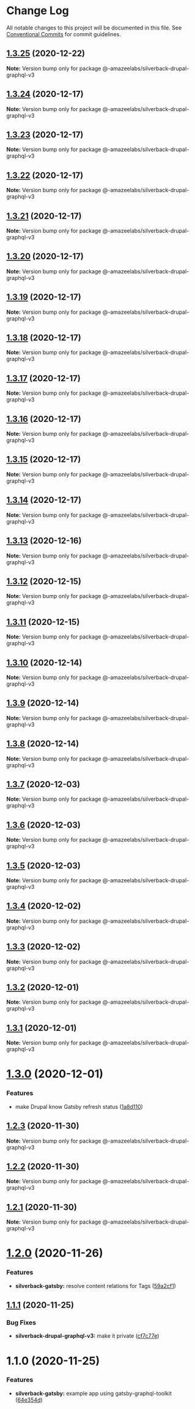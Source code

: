 # Change Log

All notable changes to this project will be documented in this file.
See [Conventional Commits](https://conventionalcommits.org) for commit guidelines.

## [1.3.25](https://github.com/AmazeeLabs/silverback-mono/compare/@-amazeelabs/silverback-drupal-graphql-v3@1.3.24...@-amazeelabs/silverback-drupal-graphql-v3@1.3.25) (2020-12-22)

**Note:** Version bump only for package @-amazeelabs/silverback-drupal-graphql-v3





## [1.3.24](https://github.com/AmazeeLabs/silverback-mono/compare/@-amazeelabs/silverback-drupal-graphql-v3@1.3.23...@-amazeelabs/silverback-drupal-graphql-v3@1.3.24) (2020-12-17)

**Note:** Version bump only for package @-amazeelabs/silverback-drupal-graphql-v3





## [1.3.23](https://github.com/AmazeeLabs/silverback-mono/compare/@-amazeelabs/silverback-drupal-graphql-v3@1.3.22...@-amazeelabs/silverback-drupal-graphql-v3@1.3.23) (2020-12-17)

**Note:** Version bump only for package @-amazeelabs/silverback-drupal-graphql-v3





## [1.3.22](https://github.com/AmazeeLabs/silverback-mono/compare/@-amazeelabs/silverback-drupal-graphql-v3@1.3.21...@-amazeelabs/silverback-drupal-graphql-v3@1.3.22) (2020-12-17)

**Note:** Version bump only for package @-amazeelabs/silverback-drupal-graphql-v3





## [1.3.21](https://github.com/AmazeeLabs/silverback-mono/compare/@-amazeelabs/silverback-drupal-graphql-v3@1.3.20...@-amazeelabs/silverback-drupal-graphql-v3@1.3.21) (2020-12-17)

**Note:** Version bump only for package @-amazeelabs/silverback-drupal-graphql-v3





## [1.3.20](https://github.com/AmazeeLabs/silverback-mono/compare/@-amazeelabs/silverback-drupal-graphql-v3@1.3.19...@-amazeelabs/silverback-drupal-graphql-v3@1.3.20) (2020-12-17)

**Note:** Version bump only for package @-amazeelabs/silverback-drupal-graphql-v3





## [1.3.19](https://github.com/AmazeeLabs/silverback-mono/compare/@-amazeelabs/silverback-drupal-graphql-v3@1.3.18...@-amazeelabs/silverback-drupal-graphql-v3@1.3.19) (2020-12-17)

**Note:** Version bump only for package @-amazeelabs/silverback-drupal-graphql-v3





## [1.3.18](https://github.com/AmazeeLabs/silverback-mono/compare/@-amazeelabs/silverback-drupal-graphql-v3@1.3.17...@-amazeelabs/silverback-drupal-graphql-v3@1.3.18) (2020-12-17)

**Note:** Version bump only for package @-amazeelabs/silverback-drupal-graphql-v3





## [1.3.17](https://github.com/AmazeeLabs/silverback-mono/compare/@-amazeelabs/silverback-drupal-graphql-v3@1.3.16...@-amazeelabs/silverback-drupal-graphql-v3@1.3.17) (2020-12-17)

**Note:** Version bump only for package @-amazeelabs/silverback-drupal-graphql-v3





## [1.3.16](https://github.com/AmazeeLabs/silverback-mono/compare/@-amazeelabs/silverback-drupal-graphql-v3@1.3.15...@-amazeelabs/silverback-drupal-graphql-v3@1.3.16) (2020-12-17)

**Note:** Version bump only for package @-amazeelabs/silverback-drupal-graphql-v3





## [1.3.15](https://github.com/AmazeeLabs/silverback-mono/compare/@-amazeelabs/silverback-drupal-graphql-v3@1.3.14...@-amazeelabs/silverback-drupal-graphql-v3@1.3.15) (2020-12-17)

**Note:** Version bump only for package @-amazeelabs/silverback-drupal-graphql-v3





## [1.3.14](https://github.com/AmazeeLabs/silverback-mono/compare/@-amazeelabs/silverback-drupal-graphql-v3@1.3.13...@-amazeelabs/silverback-drupal-graphql-v3@1.3.14) (2020-12-17)

**Note:** Version bump only for package @-amazeelabs/silverback-drupal-graphql-v3





## [1.3.13](https://github.com/AmazeeLabs/silverback-mono/compare/@-amazeelabs/silverback-drupal-graphql-v3@1.3.12...@-amazeelabs/silverback-drupal-graphql-v3@1.3.13) (2020-12-16)

**Note:** Version bump only for package @-amazeelabs/silverback-drupal-graphql-v3





## [1.3.12](https://github.com/AmazeeLabs/silverback-mono/compare/@-amazeelabs/silverback-drupal-graphql-v3@1.3.11...@-amazeelabs/silverback-drupal-graphql-v3@1.3.12) (2020-12-15)

**Note:** Version bump only for package @-amazeelabs/silverback-drupal-graphql-v3





## [1.3.11](https://github.com/AmazeeLabs/silverback-mono/compare/@-amazeelabs/silverback-drupal-graphql-v3@1.3.10...@-amazeelabs/silverback-drupal-graphql-v3@1.3.11) (2020-12-15)

**Note:** Version bump only for package @-amazeelabs/silverback-drupal-graphql-v3





## [1.3.10](https://github.com/AmazeeLabs/silverback-mono/compare/@-amazeelabs/silverback-drupal-graphql-v3@1.3.9...@-amazeelabs/silverback-drupal-graphql-v3@1.3.10) (2020-12-14)

**Note:** Version bump only for package @-amazeelabs/silverback-drupal-graphql-v3





## [1.3.9](https://github.com/AmazeeLabs/silverback-mono/compare/@-amazeelabs/silverback-drupal-graphql-v3@1.3.8...@-amazeelabs/silverback-drupal-graphql-v3@1.3.9) (2020-12-14)

**Note:** Version bump only for package @-amazeelabs/silverback-drupal-graphql-v3





## [1.3.8](https://github.com/AmazeeLabs/silverback-mono/compare/@-amazeelabs/silverback-drupal-graphql-v3@1.3.7...@-amazeelabs/silverback-drupal-graphql-v3@1.3.8) (2020-12-14)

**Note:** Version bump only for package @-amazeelabs/silverback-drupal-graphql-v3





## [1.3.7](https://github.com/AmazeeLabs/silverback-mono/compare/@-amazeelabs/silverback-drupal-graphql-v3@1.3.6...@-amazeelabs/silverback-drupal-graphql-v3@1.3.7) (2020-12-03)

**Note:** Version bump only for package @-amazeelabs/silverback-drupal-graphql-v3





## [1.3.6](https://github.com/AmazeeLabs/silverback-mono/compare/@-amazeelabs/silverback-drupal-graphql-v3@1.3.5...@-amazeelabs/silverback-drupal-graphql-v3@1.3.6) (2020-12-03)

**Note:** Version bump only for package @-amazeelabs/silverback-drupal-graphql-v3





## [1.3.5](https://github.com/AmazeeLabs/silverback-mono/compare/@-amazeelabs/silverback-drupal-graphql-v3@1.3.4...@-amazeelabs/silverback-drupal-graphql-v3@1.3.5) (2020-12-03)

**Note:** Version bump only for package @-amazeelabs/silverback-drupal-graphql-v3





## [1.3.4](https://github.com/AmazeeLabs/silverback-mono/compare/@-amazeelabs/silverback-drupal-graphql-v3@1.3.3...@-amazeelabs/silverback-drupal-graphql-v3@1.3.4) (2020-12-02)

**Note:** Version bump only for package @-amazeelabs/silverback-drupal-graphql-v3





## [1.3.3](https://github.com/AmazeeLabs/silverback-mono/compare/@-amazeelabs/silverback-drupal-graphql-v3@1.3.2...@-amazeelabs/silverback-drupal-graphql-v3@1.3.3) (2020-12-02)

**Note:** Version bump only for package @-amazeelabs/silverback-drupal-graphql-v3





## [1.3.2](https://github.com/AmazeeLabs/silverback-mono/compare/@-amazeelabs/silverback-drupal-graphql-v3@1.3.1...@-amazeelabs/silverback-drupal-graphql-v3@1.3.2) (2020-12-01)

**Note:** Version bump only for package @-amazeelabs/silverback-drupal-graphql-v3





## [1.3.1](https://github.com/AmazeeLabs/silverback-mono/compare/@-amazeelabs/silverback-drupal-graphql-v3@1.3.0...@-amazeelabs/silverback-drupal-graphql-v3@1.3.1) (2020-12-01)

**Note:** Version bump only for package @-amazeelabs/silverback-drupal-graphql-v3





# [1.3.0](https://github.com/AmazeeLabs/silverback-mono/compare/@-amazeelabs/silverback-drupal-graphql-v3@1.2.3...@-amazeelabs/silverback-drupal-graphql-v3@1.3.0) (2020-12-01)


### Features

* make Drupal know Gatsby refresh status ([1a8d110](https://github.com/AmazeeLabs/silverback-mono/commit/1a8d1101f95ee84e282a4a14a2d6cfc24207f190))





## [1.2.3](https://github.com/AmazeeLabs/silverback-mono/compare/@-amazeelabs/silverback-drupal-graphql-v3@1.2.2...@-amazeelabs/silverback-drupal-graphql-v3@1.2.3) (2020-11-30)

**Note:** Version bump only for package @-amazeelabs/silverback-drupal-graphql-v3





## [1.2.2](https://github.com/AmazeeLabs/silverback-mono/compare/@-amazeelabs/silverback-drupal-graphql-v3@1.2.1...@-amazeelabs/silverback-drupal-graphql-v3@1.2.2) (2020-11-30)

**Note:** Version bump only for package @-amazeelabs/silverback-drupal-graphql-v3





## [1.2.1](https://github.com/AmazeeLabs/silverback-mono/compare/@-amazeelabs/silverback-drupal-graphql-v3@1.2.0...@-amazeelabs/silverback-drupal-graphql-v3@1.2.1) (2020-11-30)

**Note:** Version bump only for package @-amazeelabs/silverback-drupal-graphql-v3





# [1.2.0](https://github.com/AmazeeLabs/silverback-mono/compare/@-amazeelabs/silverback-drupal-graphql-v3@1.1.1...@-amazeelabs/silverback-drupal-graphql-v3@1.2.0) (2020-11-26)


### Features

* **silverback-gatsby:** resolve content relations for Tags ([59a2cf1](https://github.com/AmazeeLabs/silverback-mono/commit/59a2cf110380519384c10a182950d2651702f31f))





## [1.1.1](https://github.com/AmazeeLabs/silverback-mono/compare/@-amazeelabs/silverback-drupal-graphql-v3@1.1.0...@-amazeelabs/silverback-drupal-graphql-v3@1.1.1) (2020-11-25)


### Bug Fixes

* **silverback-drupal-graphql-v3:** make it private ([cf7c77e](https://github.com/AmazeeLabs/silverback-mono/commit/cf7c77ecdce9d3f2ab2351495b3859550ec7a50f))





# 1.1.0 (2020-11-25)


### Features

* **silverback-gatsby:** example app using gatsby-graphql-toolkit ([64e354d](https://github.com/AmazeeLabs/silverback-mono/commit/64e354dfbc1ea6923de681bd2fd83bb4817f529d))
